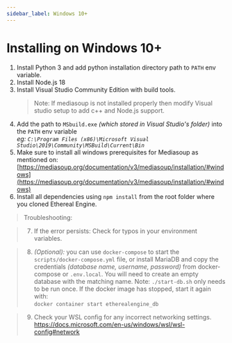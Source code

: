 ```yaml
---
sidebar_label: Windows 10+
---
```


# Installing on Windows 10+
1. Install Python 3 and add python installation directory path to `PATH` env variable.
2. Install Node.js 18
3. Install Visual Studio Community Edition with build tools.
   > Note: If mediasoup is not installed properly then modify Visual studio setup to add c++ and Node.js support.
4. Add the path to `MSbuild.exe` _(which stored in Visual Studio's folder)_ into the `PATH` env variable  
  _eg: `C:\Program Files (x86)\Microsoft Visual Studio\2019\Community\MSBuild\Current\Bin`_
5. Make sure to install all windows prerequisites for Mediasoup as mentioned on: [https://mediasoup.org/documentation/v3/mediasoup/installation/#windows](https://mediasoup.org/documentation/v3/mediasoup/installation/#windows)
6. Install all dependencies using `npm install` from the root folder where you cloned Ethereal Engine.

> Troubleshooting:  

> 7. If the error persists: Check for typos in your environment variables.  

> 8. _(Optional):_ you can use `docker-compose` to start the `scripts/docker-compose.yml` file, or install MariaDB and copy the credentials _(database name, username, password)_ from docker-compose or `.env.local`. You will need to create an empty database with the matching name.
> Note: `./start-db.sh` only needs to be run once. If the docker image has stopped, start it again with:  
  `docker container start etherealengine_db`

> 9. Check your WSL config for any incorrect networking settings.  
>    https://docs.microsoft.com/en-us/windows/wsl/wsl-config#network

